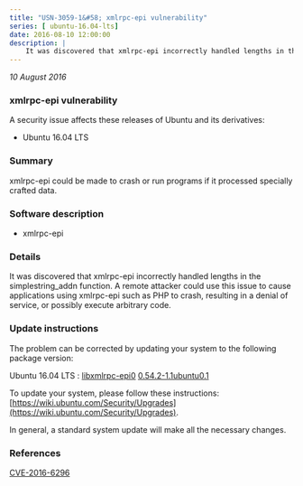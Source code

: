 ```yaml
---
title: "USN-3059-1&#58; xmlrpc-epi vulnerability"
series: [ ubuntu-16.04-lts]
date: 2016-08-10 12:00:00
description: |
    It was discovered that xmlrpc-epi incorrectly handled lengths in the simplestring_addn function. A remote attacker could use this issue to cause applications using xmlrpc-epi such as PHP to crash, resulting in a denial of service, or possibly execute arbitrary code. 
--- 
```

 
 

*10 August 2016*

### xmlrpc-epi vulnerability

A security issue affects these releases of Ubuntu and its derivatives:

* Ubuntu 16.04 LTS

### Summary

xmlrpc-epi could be made to crash or run programs if it processed specially crafted data.

### Software description

* xmlrpc-epi 

### Details

It was discovered that xmlrpc-epi incorrectly handled lengths in the simplestring_addn function. A remote attacker could use this issue to cause applications using xmlrpc-epi such as PHP to crash, resulting in a denial of service, or possibly execute arbitrary code. 

### Update instructions

The problem can be corrected by updating your system to the following package version:

Ubuntu 16.04 LTS
 : [libxmlrpc-epi0](https://launchpad.net/ubuntu/+source/xmlrpc-epi) <span> [0.54.2-1.1ubuntu0.1](https://launchpad.net/ubuntu/+source/xmlrpc-epi/0.54.2-1.1ubuntu0.1) </span> 

To update your system, please follow these instructions: [https://wiki.ubuntu.com/Security/Upgrades](https://wiki.ubuntu.com/Security/Upgrades).

In general, a standard system update will make all the necessary changes. 

### References

 
 [CVE-2016-6296](http://people.ubuntu.com/~ubuntu-security/cve/CVE-2016-6296)
 


